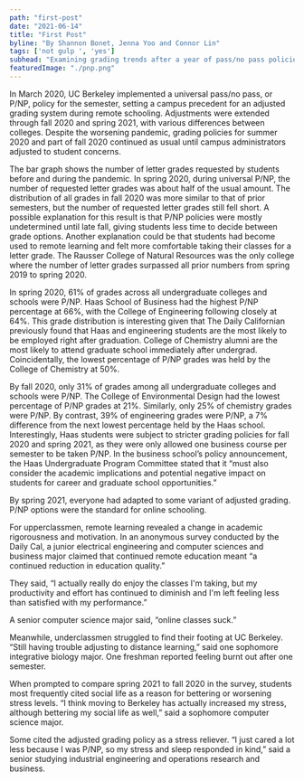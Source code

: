 ```yaml
--- 
path: "first-post" 
date: "2021-06-14" 
title: "First Post" 
byline: "By Shannon Bonet, Jenna Yoo and Connor Lin" 
tags: ['not gulp ', 'yes']
subhead: "Examining grading trends after a year of pass/no pass policies" 
featuredImage: "./pnp.png"
--- 
```


In March 2020, UC Berkeley implemented a universal pass/no pass, or P/NP, policy for the semester, setting a campus precedent for an adjusted grading system during remote schooling. Adjustments were extended through fall 2020 and spring 2021, with various differences between colleges. Despite the worsening pandemic, grading policies for summer 2020 and part of fall 2020 continued as usual until campus administrators adjusted to student concerns.
 
The bar graph shows the number of letter grades requested by students before and during 
the pandemic. In spring 2020, during universal P/NP, the number of requested letter grades was about half of the usual amount. The distribution of all grades in fall 2020 was more similar to that of prior semesters, but the number of requested letter grades still fell short. A possible explanation for this result is that P/NP policies were mostly undetermined until late fall, giving students less time to decide between grade options. Another explanation could be that students had become used to remote learning and felt more comfortable taking their classes for a letter grade. The Rausser College of Natural Resources was the only college where the number of letter grades surpassed all prior numbers from spring 2019 to spring 2020. 

In spring 2020, 61% of grades across all undergraduate colleges and schools were P/NP. Haas School of Business had the highest P/NP percentage at 66%, with the College of Engineering following closely at 64%. This grade distribution is interesting given that The Daily Californian previously found that Haas and engineering students are the most likely to be employed right after graduation. College of Chemistry alumni are the most likely to attend graduate school immediately after undergrad. Coincidentally, the lowest percentage of P/NP grades was held by the College of Chemistry at 50%.

By fall 2020, only 31% of grades among all undergraduate colleges and schools were P/NP. The College of Environmental Design had the lowest percentage of P/NP grades at 21%. Similarly, only 25% of chemistry grades were P/NP. By contrast, 39% of engineering grades were P/NP, a 7% difference from the next lowest percentage held by the Haas school. Interestingly, Haas students were subject to stricter grading policies for fall 2020 and spring 2021, as they were only allowed one business course per semester to be taken P/NP. In the business school’s policy announcement, the Haas Undergraduate Program Committee stated that it “must also consider the academic implications and potential negative impact on students for career and graduate school opportunities.” 

By spring 2021, everyone had adapted to some variant of adjusted grading. P/NP options were the standard for online schooling.

For upperclassmen, remote learning revealed a change in academic rigorousness and motivation. In an anonymous survey conducted by the Daily Cal, a junior electrical engineering and computer sciences and business major claimed that continued remote education meant “a continued reduction in education quality.”

They said, “I actually really do enjoy the classes I'm taking, but my productivity and effort has continued to diminish and I'm left feeling less than satisfied with my performance.” 

A senior computer science major said, “online classes suck.”

Meanwhile, underclassmen struggled to find their footing at UC Berkeley. “Still having trouble adjusting to distance learning,” said one sophomore integrative biology major. One freshman reported feeling burnt out after one semester.

When prompted to compare spring 2021 to fall 2020 in the survey, students most frequently cited social life as a reason for bettering or worsening stress levels. “I think moving to Berkeley has actually increased my stress, although bettering my social life as well,” said a sophomore computer science major. 

Some cited the adjusted grading policy as a stress reliever. “I just cared a lot less because I was P/NP, so my stress and sleep responded in kind,” said a senior studying industrial engineering and operations research and business.
